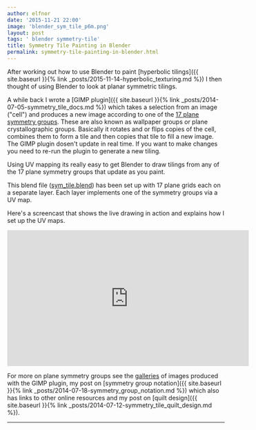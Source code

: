 ```yaml
---
author: elfnor
date: '2015-11-21 22:00'
image: 'blender_sym_tile_p6m.png'
layout: post
tags: ' blender symmetry-tile'
title: Symmetry Tile Painting in Blender
permalink: symmetry-tile-painting-in-blender.html
---
```


After working out how to use Blender to paint [hyperbolic tilings]({{ site.baseurl }}{% link _posts/2015-11-14-hyperbolic_texturing.md %}) I then thought of using Blender to look at planar symmetric tilings.

A while back I wrote a [GIMP plugin]({{ site.baseurl }}{% link _posts/2014-07-05-symmetry_tile_docs.md %}) which takes a selection from an image ("cell") and produces a new image according to one of the [17 plane symmetry groups](http://en.wikipedia.org/wiki/Wallpaper_groups). These are also known as wallpaper groups or plane crystallographic groups. Basically it rotates and or flips copies of the cell, combines them to form a tile and then copies that tile to fill a new image. The GIMP plugin dosen\'t update in real time. If you want to make changes you need to re-run the plugin to generate a new tiling.

Using UV mapping its really easy to get Blender to draw tilings from any of the 17 plane symmetry groups that update as you paint.

This blend file ([sym_tile.blend](/downloads/sym_tile.blend)) has been set up with 17 plane grids each on a separate layer. Each layer implements one of the symmetry groups via a UV map.

Here\'s a screencast that shows the live drawing in action and explains how I set up the UV maps.

<iframe width="560" height="315" src="https://www.youtube.com/embed/ILBDlT9oRNI" frameborder="0" allow="accelerometer; autoplay; encrypted-media; gyroscope; picture-in-picture" allowfullscreen></iframe>



For more on plane symmetry groups see the [galleries](http://elfnor.github.io/symmetrytilegallery) of images produced with the GIMP plugin, my post on [symmetry group notation]({{ site.baseurl }}{% link _posts/2014-07-18-symmetry_group_notation.md %}) which also has links to other online resources and my post on [quilt design]({{ site.baseurl }}{% link _posts/2014-07-12-symmetry_tile_quilt_design.md %}).

------------------------------------------------------------------------
